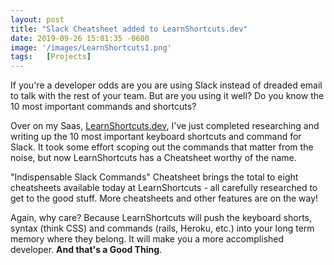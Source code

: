 ```yaml
---
layout: post
title: "Slack Cheatsheet added to LearnShortcuts.dev"
date: 2019-09-26 15:01:35 -0600
image: '/images/LearnShortcuts1.png'
tags:   [Projects]
---
```


If you're a developer odds are you are using Slack instead of dreaded email to talk with the rest of your team. But are you using it well? Do you know the 10 most important commands and shortcuts?

Over on my Saas, [LearnShortcuts.dev](http://LearnShortcuts.dev), I've just completed researching and writing up the 10 most important keyboard shortcuts and command for Slack. It took some effort scoping out the commands that matter from the noise, but now LearnShortcuts has a Cheatsheet worthy of the name.

"Indispensable Slack Commands" Cheatsheet brings the total to eight cheatsheets available today at LearnShortcuts - all carefully researched to get to the good stuff. More cheatsheets and other features are on the way!

Again, why care? Because LearnShortcuts will push the keyboard shorts, syntax (think CSS) and commands (rails, Heroku, etc.) into your long term memory where they belong. It will make you a more accomplished developer. **And that's a Good Thing**.
